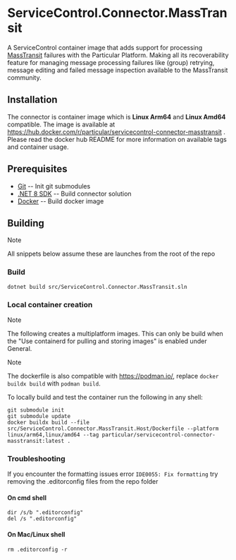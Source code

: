 # ServiceControl.Connector.MassTransit

A ServiceControl container image that adds support for processing [MassTransit](https://masstransit.io/) failures with the Particular Platform. Making all its recoverability feature for managing message processing failures like (group) retrying, message editing and failed message inspection available to the MassTransit community.

## Installation

The connector is container image which is **Linux Arm64** and **Linux Amd64** compatible. The image is available at https://hub.docker.com/r/particular/servicecontrol-connector-masstransit . Please read the docker hub README for more information on available tags and container usage.

## Prerequisites

- [Git](https://git-scm.com/) -- Init git submodules
- [.NET 8 SDK](https://dotnet.microsoft.com/en-us/download/dotnet/8.0) -- Build connector solution
- [Docker](https://www.docker.com/) -- Build docker image

## Building

> [!NOTE]
> All snippets below assume these are launches from the root of the repo

### Build

```shell
dotnet build src/ServiceControl.Connector.MassTransit.sln
```

### Local container creation

> [!NOTE]
> The following creates a multiplatform images. This can only be build when the "Use containerd for pulling and storing images" is enabled under General.

> [!NOTE]
> The dockerfile is also compatible with https://podman.io/, replace `docker buildx build` with `podman build`.

To locally build and test the container run the following in any shell:

```shell
git submodule init
git submodule update
docker buildx build --file src/ServiceControl.Connector.MassTransit.Host/Dockerfile --platform linux/arm64,linux/amd64 --tag particular/servicecontrol-connector-masstransit:latest .
```
### Troubleshooting

If you encounter the formatting issues error `IDE0055: Fix formatting` try removing the .editorconfig files from the repo folder

#### On cmd shell

```shell
dir /s/b ".editorconfig"
del /s ".editorconfig"
```

#### On Mac/Linux shell

```shell
rm .editorconfig -r
```